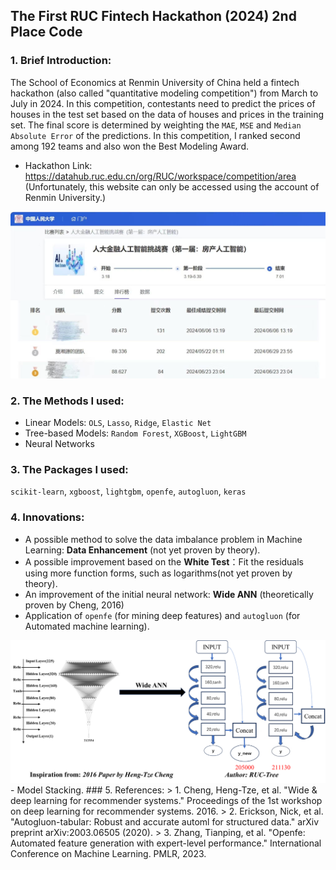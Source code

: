 ## The First RUC Fintech Hackathon (2024) 2nd Place Code
### 1. Brief Introduction:
The School of Economics at Renmin University of China held a fintech hackathon (also called "quantitative modeling competition") from March to July in 2024. In this competition, contestants need to predict the prices of houses in the test set based on the data of houses and prices in the training set. The final score is determined by weighting the `MAE`, `MSE` and `Median Absolute Error` of the predictions. In this competition, I ranked second among 192 teams and also won the Best Modeling Award.
- Hackathon Link: https://datahub.ruc.edu.cn/org/RUC/workspace/competition/area
(Unfortunately, this website can only be accessed using the account of Renmin University.)

<img src="images/Second.jpg" alt="second" width="600">

### 2. The Methods I used:
- Linear Models: `OLS`, `Lasso`, `Ridge`, `Elastic Net`
- Tree-based Models: `Random Forest`, `XGBoost`, `LightGBM`
- Neural Networks
### 3. The Packages I used:
`scikit-learn`, `xgboost`, `lightgbm`, `openfe`, `autogluon`, `keras`
### 4. Innovations:
- A possible method to solve the data imbalance problem in Machine Learning: **Data Enhancement** (not yet proven by theory).
- A possible improvement based on the **White Test**：Fit the residuals using more function forms, such as logarithms(not yet proven by theory).
- An improvement of the initial neural network: **Wide ANN** (theoretically proven by Cheng, 2016)
- Application of `openfe` (for mining deep features) and `autogluon` (for Automated machine learning).
<img src="images/wide-ANN.png" alt="second" width="600">
- Model Stacking.
### 5. References:
> 1. Cheng, Heng-Tze, et al. "Wide & deep learning for recommender systems." Proceedings of the 1st workshop on deep learning for recommender systems. 2016.
> 2. Erickson, Nick, et al. "Autogluon-tabular: Robust and accurate automl for structured data." arXiv preprint arXiv:2003.06505 (2020).
> 3. Zhang, Tianping, et al. "Openfe: Automated feature generation with expert-level performance." International Conference on Machine Learning. PMLR, 2023.
